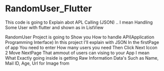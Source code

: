 # RandomUser_Flutter
 This code is going to Explain abot APL Calling (JSON)  .. I mean Handling Some User with flutter and shown as in ListView

RandomUser Project is going to Show you How to handle API(Application Programming Interface) In this project I'll explain with JSON 
In the firstPage of app You need to enter How many users you need 
Then Click Next Iccon 2 Move NextPage
That ammout of users can vising to your App
I mean What Exactly going inside is getting Raw Information Data's Such as Name, Mail ID, Age, Url for Image from

